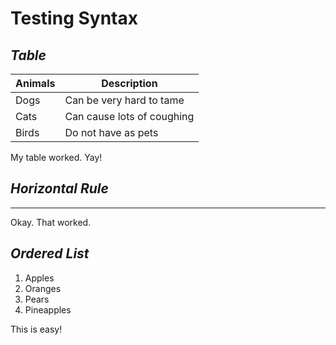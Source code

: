 # Testing Syntax
## _Table_

| Animals | Description |
| --------| ------------|
| Dogs | Can be very hard to tame |
| Cats | Can cause lots of coughing |
| Birds | Do not have as pets | 

My table worked. Yay!

## _Horizontal Rule_ 
----------------------------------
Okay. That worked. 

## _Ordered List_

1. Apples
2. Oranges
3. Pears
4. Pineapples

This is easy! 
